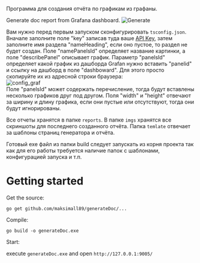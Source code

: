 Программа для создания отчёта по графикам из графаны.

Generate doc report from Grafana dashboard.
![Generate](https://github.com/Maksimall89/generateDoc/blob/master/doc/gen_doc.jpg)

Вам нужно перед первым запуском сконфигурировать `tsconfig.json`. Вначале заполните поле "key" записав туда ваше [API Key](http://docs.grafana.org/http_api/auth/), затем заполните имя раздела "nameHeading", если оно пустое, то раздел не будет создан. Поле "namePanelsId" определяет название картинки, а поле "describePanel" описывает график. Параметр "panelsId" определяет какой график из дашборда Grafan нужно вставить "panelid" и ссылку на дашборд в поле "dashboward". Для этого просто скопируйте их из адресной строки браузера:  
![config_graf](https://github.com/Maksimall89/generateDoc/blob/master/doc/config_graf.jpg)  
Поле "panelsId" может содержать перечисление, тогда будут вставлены несколько графиков друг под другом. Поля "width" и "height" отвечают за ширину и длину графика, если они пустые или отсутствуют, тогда они будут игнорированы.

Все отчеты хранятся в папке `reports`. В папке `imgs` хранятся все скриншоты для последнего созданного отчёта. Папка `temlate` отвечает за шаблоны страниц генератора и отчёта.

Готовый exe файл из папки build следует запускать из корня проекта так как для его работы требуется наличие папок с шаблонами, конфигурацией запуска и т.п.

# Getting started
Get the source:

`go get github.com/maksimall89/generateDoc/...`

Compile:

`go build -o generateDoc.exe`

Start:

execute `generateDoc.exe` and open
`http://127.0.0.1:9005/`
